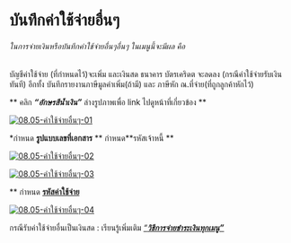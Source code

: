 # บันทึกค่าใช้จ่ายอื่นๆ

###### ในการจ่ายเงินหรือบันทึกค่าใช้จ่ายอื่นๆอื่นๆ ในเมนูนี้จะมีผล คือ
บัญชีค่าใช้จ่าย (ที่กำหนดไว้)จะเพิ่ม และเงินสด ธนาคาร บัตรเคริดต จะลดลง
(กรณีค่าใช้จ่ายรับเงินทันที) อีกทั้ง บันทึกรายงานภาษีมูลค่าเพิ่ม(ถ้ามี) และ
ภาษีหัก ณ.ที่จ่าย(ที่ถูกลูกค้าหักไว้)

** คลิก  _**“อักษรสีน้ำเงิน”**_ ล่างรูปภาพเพื่อ link ไปดูหน้าที่เกี่ยวข้อง **

[![08.05-ค่าใช้จ่ายอื่นๆ-01](/images/08.05-ค่าใช้จ่ายอื่นๆ-01.jpg)](/images/08.05-ค่าใช้จ่ายอื่นๆ-01.jpg)

*กำหนด **รูปแบบเลขที่เอกสาร** ** กำหนด**รหัสเจ้าหนี้ **

[![08.05-ค่าใช้จ่ายอื่นๆ-02](/images/08.05-ค่าใช้จ่ายอื่นๆ-02.jpg)](/images/08.05-ค่าใช้จ่ายอื่นๆ-02.jpg)



[![08.05-ค่าใช้จ่ายอื่นๆ-03](/images/08.05-ค่าใช้จ่ายอื่นๆ-03.jpg)](/images/08.05-ค่าใช้จ่ายอื่นๆ-03.jpg)

** กำหนด [**รหัสค่าใช้จ่าย**](http://www.smlaccount.com/manual/?page_id=522)

[![08.05-ค่าใช้จ่ายอื่นๆ-04](/images/08.05-ค่าใช้จ่ายอื่นๆ-04.jpg)](/images/08.05-ค่าใช้จ่ายอื่นๆ-04.jpg)



กรณีรับค่าใช้จ่ายอื่นเป็นเงินสด : เรียนรู้เพิ่มเติม [
_“**วิธีการจ่ายชำระเงินทุกเมนู”**_](http://www.smlaccount.com/manual/?page_id=369)



